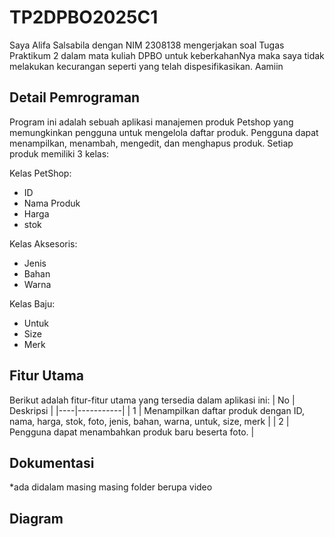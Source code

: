 # TP2DPBO2025C1
Saya Alifa Salsabila dengan NIM 2308138 mengerjakan soal Tugas Praktikum 2 dalam mata kuliah DPBO untuk keberkahanNya maka saya tidak melakukan kecurangan seperti yang telah dispesifikasikan. Aamiin

## Detail Pemrograman
Program ini adalah sebuah aplikasi manajemen produk Petshop yang memungkinkan pengguna untuk mengelola daftar produk. Pengguna dapat menampilkan, menambah, mengedit, dan menghapus produk. Setiap produk memiliki 3 kelas:

Kelas PetShop:
- ID
- Nama Produk
- Harga
- stok

Kelas Aksesoris:
- Jenis
- Bahan
- Warna

Kelas Baju:
- Untuk
- Size
- Merk

## Fitur Utama
Berikut adalah fitur-fitur utama yang tersedia dalam aplikasi ini:
| No | Deskripsi |
|----|-----------|
| 1  | Menampilkan daftar produk dengan ID, nama, harga, stok, foto, jenis, bahan, warna, untuk, size, merk |
| 2  | Pengguna dapat menambahkan produk baru beserta foto. |

## Dokumentasi
*ada didalam masing masing folder berupa video

## Diagram
